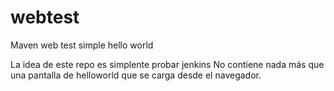 # webtest
Maven web test simple hello world

La idea de este repo es simplente probar jenkins
No contiene nada más que una pantalla de helloworld que se carga desde el navegador.



